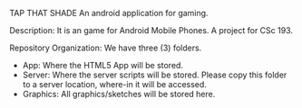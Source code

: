 TAP THAT SHADE
An android application for gaming.

Description:
It is an game for Android Mobile Phones. 
A project for CSc 193.

Repository Organization:
We have three (3) folders.
- App: Where the HTML5 App will be stored.
- Server: Where the server scripts will be stored. Please copy this folder to a server location, where-in it will be accessed.
- Graphics: All graphics/sketches will be stored here.


